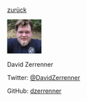 [zurück](contents.md)

![David Zerrenner](assets/dazer.jpg "David Zerrenner")

David Zerrenner

Twitter: [@DavidZerrenner](https://twitter.com/DavidZerrenner)

GitHub: [dzerrenner](https://github.com/dzerrenner)